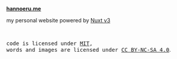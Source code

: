 **[hannoeru.me](https://hannoeru.me)**

my personal website powered by [Nuxt v3](https://nuxt.com/)

<br>

<samp>code is licensed under <a href='./LICENSE'>MIT</a>,<br> words and images are licensed under <a href='https://creativecommons.org/licenses/by-nc-sa/4.0/'>CC BY-NC-SA 4.0</a></samp>.
